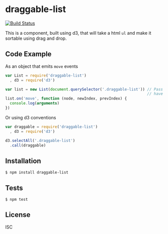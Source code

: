 # draggable-list

[![Build
Status](https://travis-ci.org/SpiderStrategies/draggable-list.svg?branch=master)](https://travis-ci.org/SpiderStrategies/draggable-list)

This is a component, built using d3, that will take a html `ul` and make it sortable using
drag and drop.

## Code Example

As an object that emits `move` events

```javascript
var List = require('draggable-list')
  , d3 = require('d3')

var list = new List(document.querySelector('.draggable-list')) // Pass in a node that should
                                                               // have dnd to sort
list.on('move', function (node, newIndex, prevIndex) {
  console.log(arguments)
})
```

Or using d3 conventions

```javascript
var draggable = require('draggable-list')
  , d3 = require('d3')

d3.selectAll('.draggable-list')
  .call(draggable)
```

## Installation

```
$ npm install draggable-list
```

## Tests

```
$ npm test
```

## License

ISC
